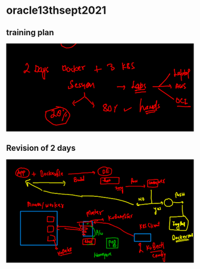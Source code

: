 # oracle13thsept2021

## training plan 

<img src="plan.png">

## Revision of 2 days 

<img src="rev.png">

